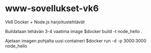 # www-sovellukset-vk6
Vk6 Docker + Node.js harjoitustehtävät

Buildataan tehävän 3-4 vaatima image
$docker build -t node_hello .

Ajetaan imagen pohjalta uusi containeri
$docker run -d -p 3000:3000 node_hello
